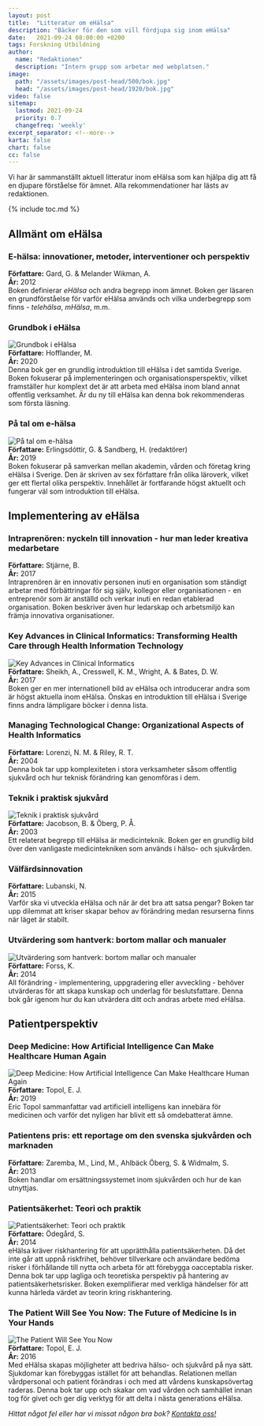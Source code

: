 ```yaml
---
layout: post
title:  "Litteratur om eHälsa"
description: "Bäcker för den som vill fördjupa sig inom eHälsa"
date:   2021-09-24 08:00:00 +0200
tags: Forskning Utbildning
author:
  name: "Redaktionen"
  description: "Intern grupp som arbetar med webplatsen."
image:
  path: "/assets/images/post-head/500/bok.jpg"
  head: "/assets/images/post-head/1920/bok.jpg"
video: false
sitemap:
  lastmod: 2021-09-24
  priority: 0.7
  changefreq: 'weekly'
excerpt_separator: <!--more-->
karta: false
chart: false
cc: false
---
```


Vi har är sammanställt aktuell litteratur inom eHälsa som kan hjälpa dig att få en djupare förståelse för ämnet. Alla rekommendationer har lästs av redaktionen.

<!--more-->

{% include toc.md %}

## Allmänt om eHälsa
### E-hälsa: innovationer, metoder, interventioner och perspektiv
**Författare:** Gard, G. & Melander Wikman, A.\
**År:** 2012\
Boken definierar _eHälsa_ och andra begrepp inom ämnet. Boken ger läsaren en grundförståelse för varför eHälsa används och vilka underbegrepp som finns - _telehälsa_, _mHälsa_, m.m.
### Grundbok i eHälsa
![](/assets/images/post-assets/grundbok-i-ehalsa.jpg "Grundbok i eHälsa")\
**Författare:** Hofflander, M.\
**År:** 2020\
Denna bok ger en grundlig introduktion till eHälsa i det samtida Sverige. Boken fokuserar på implementeringen och organisationsperspektiv, vilket framställer hur komplext det är att arbeta med eHälsa inom bland annat offentlig verksamhet. Är du ny till eHälsa kan denna bok rekommenderas som första läsning.
### På tal om e-hälsa
![](/assets/images/post-assets/pa-tal-om-e-halsa.jpg "På tal om e-hälsa")\
**Författare:** Erlingsdóttir, G. & Sandberg, H. (redaktörer)\
**År:** 2019\
Boken fokuserar på samverkan mellan akademin, vården och företag kring eHälsa i Sverige. Den är skriven av sex författare från olika läroverk, vilket ger ett flertal olika perspektiv. Innehållet är fortfarande högst aktuellt och fungerar väl som introduktion till eHälsa.
## Implementering av eHälsa
### Intraprenören: nyckeln till innovation - hur man leder kreativa medarbetare
**Författare:** Stjärne, B.\
**År:** 2017\
Intraprenören är en innovativ personen inuti en organisation som ständigt arbetar med förbättringar för sig själv, kollegor eller organisationen - en entreprenör som är anställd och verkar inuti en redan etablerad organisation. Boken beskriver även hur ledarskap och arbetsmiljö kan främja innovativa organisationer.
### Key Advances in Clinical Informatics: Transforming Health Care through Health Information Technology
![](/assets/images/post-assets/key-advances-in-clinical-informatics.jpg "Key Advances in Clinical Informatics") \
**Författare:** Sheikh, A., Cresswell, K. M., Wright, A. & Bates, D. W.\
**År:** 2017\
Boken ger en mer internationell bild av eHälsa och introducerar andra som är högst aktuella inom eHälsa. Önskas en introduktion till eHälsa i Sverige finns andra lämpligare böcker i denna lista.
### Managing Technological Change: Organizational Aspects of Health Informatics
**Författare:** Lorenzi, N. M. & Riley, R. T.\
**År:** 2004\
Denna bok tar upp komplexiteten i stora verksamheter såsom offentlig sjukvård och hur teknisk förändring kan genomföras i dem.
### Teknik i praktisk sjukvård
![](/assets/images/post-assets/teknik-i-praktisk-sjukvard.jpg "Teknik i praktisk sjukvård") \
**Författare:** Jacobson, B. & Öberg, P. Å.\
**År:** 2003\
Ett relaterat begrepp till eHälsa är medicinteknik. Boken ger en grundlig bild över den vanligaste medicintekniken som används i hälso- och sjukvården.
### Välfärdsinnovation
**Författare:** Lubanski, N.\
**År:** 2015\
Varför ska vi utveckla eHälsa och när är det bra att satsa pengar? Boken tar upp dilemmat att kriser skapar behov av förändring medan resurserna finns när läget är stabilt.
### Utvärdering som hantverk: bortom mallar och manualer
![](/assets/images/post-assets/utvardering-som-hantverk-bortom-mallar-och-manualer.jpg "Utvärdering som hantverk: bortom mallar och manualer") \
**Författare:** Forss, K.\
**År:** 2014\
All förändring - implementering, uppgradering eller avveckling - behöver utvärderas för att skapa kunskap och underlag för beslutsfattare. Denna bok går igenom hur du kan utvärdera ditt och andras arbete med eHälsa.
## Patientperspektiv
### Deep Medicine: How Artificial Intelligence Can Make Healthcare Human Again
![](/assets/images/post-assets/deep-medicine.jpg "Deep Medicine: How Artificial Intelligence Can Make Healthcare Human Again") \
**Författare:** Topol, E. J.\
**År:** 2019\
Eric Topol sammanfattar vad artificiell intelligens kan innebära för medicinen och varför det nyligen har blivit ett så omdebatterat ämne.
### Patientens pris: ett reportage om den svenska sjukvården och marknaden
**Författare:** Zaremba, M., Lind, M., Ahlbäck Öberg, S. & Widmalm, S.\
**År:** 2013\
Boken handlar om ersättningssystemet inom sjukvården och hur de kan utnyttjas.
### Patientsäkerhet: Teori och praktik
![](/assets/images/post-assets/patientsakerhet.jpg "Patientsäkerhet: Teori och praktik") \
**Författare:** Ödegård, S.\
**År:** 2014\
eHälsa kräver riskhantering för att upprätthålla patientsäkerheten. Då det inte går att uppnå riskfrihet, behöver tillverkare och användare bedöma risker i förhållande till nytta och arbeta för att förebygga oacceptabla risker. Denna bok tar upp lagliga och teoretiska perspektiv på hantering av patientsäkerhetsrisker. Boken exemplifierar med verkliga händelser för att kunna härleda värdet av teorin kring riskhantering.
### The Patient Will See You Now: The Future of Medicine Is in Your Hands
![](/assets/images/post-assets/the-patient-will-see-you-now.jpg "The Patient Will See You Now") \
**Författare:** Topol, E. J.\
**År:** 2016\
Med eHälsa skapas möjligheter att bedriva hälso- och sjukvård på nya sätt. Sjukdomar kan förebyggas istället för att behandlas. Relationen mellan vårdpersonal och patient förändras i och med att vårdens kunskapsövertag raderas. Denna bok tar upp och skakar om vad vården och samhället innan tog för givet och ger dig verktyg för att delta i nästa generations eHälsa.


_Hittat något fel eller har vi missat någon bra bok? [Kontakta oss!](/index.html#form-message)_
